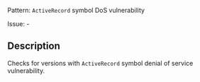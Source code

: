 Pattern: `ActiveRecord` symbol DoS vulnerability

Issue: -

## Description

Checks for versions with `ActiveRecord` symbol denial of service vulnerability.